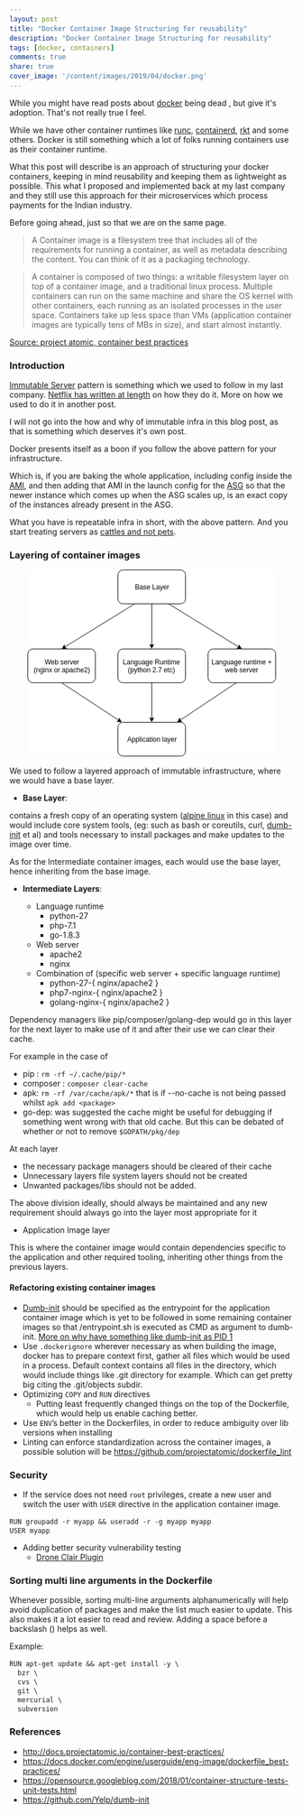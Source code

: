 ```yaml
---
layout: post
title: "Docker Container Image Structuring for reusability"
description: "Docker Container Image Structuring for reusability"
tags: [docker, containers]
comments: true
share: true
cover_image: '/content/images/2019/04/docker.png'
---
```


While you might have read posts about [docker](https://news.ycombinator.com/item?id=16036268) being dead
, but give it's adoption. That's not really true I feel.

While we have other container runtimes like [runc](https://github.com/opencontainers/runc), 
[containerd](https://blog.docker.com/2017/08/what-is-containerd-runtime/), 
[rkt](https://coreos.com/rkt/) and some others. Docker is still something which a lot of 
folks running containers use as their container runtime. 

What this post will describe is an approach of structuring your docker containers, keeping in mind reusability and keeping them as lightweight as possible. This what I proposed and implemented back at my last company and they still use this approach for their microservices which process payments for the Indian industry.

Before going ahead, just so that we are on the same page.

> A Container image is a filesystem tree that includes all of the requirements for running a container, 
as well as metadata describing the content. You can think of it as a packaging technology.

> A container is composed of two things: a writable filesystem layer on top of a container image, 
and a traditional linux process. Multiple containers can run on the same machine and share the OS 
kernel with other containers, each running as an isolated processes in the user space. Containers
take up less space than VMs (application container images are typically tens of MBs in size), and
start almost instantly.

[Source: project atomic, container best practices](https://web.archive.org/web/20180128191607/http://docs.projectatomic.io/container-best-practices/)

### Introduction

[Immutable Server](http://martinfowler.com/bliki/ImmutableServer.html) pattern is something which 
we used to follow in my last company. [Netflix has written at length](https://medium.com/netflix-techblog/how-we-build-code-at-netflix-c5d9bd727f15)
on how they do it. More on how we used to do it in another post.

I will not go into the how and why of immutable infra in this blog post, as that is something which 
deserves it's own post.

Docker presents itself as a boon if you follow the above pattern for your infrastructure.

Which is, if you are baking the whole application, including config inside the [AMI](https://docs.aws.amazon.com/AWSEC2/latest/UserGuide/AMIs.html), 
and then adding that AMI in the launch config for the [ASG](https://docs.aws.amazon.com/autoscaling/ec2/userguide/AutoScalingGroup.html)
so that the newer instance which comes up when the ASG scales up, is an exact copy of the instances
already present in the ASG. 

What you have is repeatable infra in short, with the above pattern. And you start treating servers as 
[cattles and not pets](https://news.ycombinator.com/item?id=7311704).


### Layering of container images

<center><img src="/content/images/2019/04/container-image-layering.png"></center>

We used to follow a layered approach of immutable infrastructure, where we would have a base layer.

- **Base Layer**: 

contains a fresh copy of an operating system ([alpine linux](https://alpinelinux.org/) in this case) 
and would include core system tools, (eg: such as bash or coreutils, curl, [dumb-init](https://github.com/Yelp/dumb-init) et al) 
and tools necessary to install packages and make updates to the image over time. 

As for the Intermediate container images, each would use the base layer, hence inheriting from the 
base image.

- **Intermediate Layers**:

  - Language runtime
    - python-27
    - php-7.1
    - go-1.8.3
  - Web server
    - apache2
    - nginx
  - Combination of (specific web server + specific language runtime)
    - python-27-{ nginx/apache2 } 
    - php7-nginx-{ nginx/apache2 }
    - golang-nginx-{ nginx/apache2 }

Dependency managers like pip/composer/golang-dep would go in this layer for the next layer
to make use of it and after their use we can clear their cache.

For example in the case of
- pip : `rm -rf ~/.cache/pip/*`
- composer : `composer clear-cache`
- apk: `rm -rf /var/cache/apk/*` that is if --no-cache is not being passed whilst `apk add <package>`
- go-dep: was suggested the cache might be useful for debugging if something went wrong with that 
old cache. But this can be debated of whether or not to remove `$GOPATH/pkg/dep`

At each layer

- the necessary package managers should be cleared of their cache
- Unnecessary layers file system layers should not be created
- Unwanted packages/libs should not be added.

The above division ideally, should always be maintained and any new requirement should 
always go into the layer most appropriate for it

- Application Image layer

This is where the container image would contain dependencies specific to the application and other 
required tooling, inheriting other things from the previous layers.

#### Refactoring existing container images

- [Dumb-init](https://engineeringblog.yelp.com/2016/01/dumb-init-an-init-for-docker.html) 
should be specified as the entrypoint for the application container image which is yet
to be followed in some remaining container images so that /entrypoint.sh is executed as 
CMD as argument to dumb-init. [More on why have something like dumb-init as PID 1](https://news.ycombinator.com/item?id=11802993)
- Use `.dockerignore` wherever necessary as when building the image, docker has to prepare 
context first, gather all files which would be used in a process. Default context contains 
all files in the directory, which would include things like .git directory for example. Which 
can get pretty big citing the .git/objects subdir.
- Optimizing `COPY` and `RUN` directives
    - Putting least frequently changed things on the top of the Dockerfile, which would 
    help us enable caching better. 
- Use `ENV`’s better in the Dockerfiles, in order to reduce ambiguity over lib versions when
installing
- Linting can enforce standardization across the container images, a possible solution will be https://github.com/projectatomic/dockerfile_lint

### Security

- If the service does not need `root` privileges, create a new user and switch the user with `USER` 
directive in the application container image.

```
RUN groupadd -r myapp && useradd -r -g myapp myapp
USER myapp
```

- Adding better security vulnerability testing
    - [Drone Clair Plugin](https://github.com/jmccann/drone-clair)


### Sorting multi line arguments in the Dockerfile

Whenever possible, sorting multi-line arguments alphanumerically will 
help avoid duplication of packages and make the list much easier to update. This also makes it 
a lot easier to read and review. Adding a space before a backslash (\) helps as well.

Example: 

```
RUN apt-get update && apt-get install -y \
  bzr \
  cvs \
  git \
  mercurial \
  subversion
```

### References

- http://docs.projectatomic.io/container-best-practices/
- https://docs.docker.com/engine/userguide/eng-image/dockerfile_best-practices/
- https://opensource.googleblog.com/2018/01/container-structure-tests-unit-tests.html
- https://github.com/Yelp/dumb-init